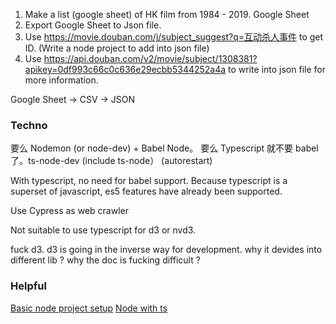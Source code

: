 1. Make a list (google sheet) of HK film from 1984 - 2019. Google Sheet
2. Export Google Sheet to Json file.
3. Use https://movie.douban.com/j/subject_suggest?q=互动杀人事件 to get ID. (Write a node project to add into json file)
4. Use https://api.douban.com/v2/movie/subject/1308381?apikey=0df993c66c0c636e29ecbb5344252a4a to write into json file for more information.

Google Sheet -> CSV -> JSON

### Techno

要么 Nodemon (or node-dev) + Babel Node。
要么 Typescript 就不要 babel 了。ts-node-dev (include ts-node） (autorestart)

With typescript, no need for babel support. Because typescript is a superset of javascript, es5 features have already been supported.

Use Cypress as web crawler

Not suitable to use typescript for d3 or nvd3.

fuck d3. d3 is going in the inverse way for development. why it devides into different lib ? why the doc is fucking difficult ?

### Helpful

[Basic node project setup](https://www.robinwieruch.de/minimal-node-js-babel-setup)
[Node with ts](https://medium.com/javascript-in-plain-english/typescript-with-node-and-express-js-why-when-and-how-eb6bc73edd5d)
